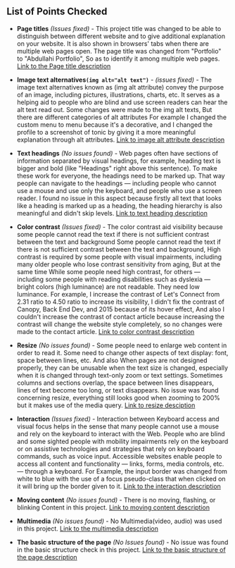 ## List of Points Checked

- **Page titles** *(Issues fixed)* - This project title was changed to be able to distinguish between different website and to give additional explanation on your website. It is also shown in browsers' tabs when there are multiple web pages open. The page title was changed from "Portfolio" to "Abdullahi Portfolio", So as to identify it among multiple web pages.
[Link to the Page title description](https://www.w3.org/WAI/test-evaluate/preliminary/#title)

- **Image text alternatives`(img alt="alt text")`** - *(issues fixed)* - The image text alternatives known as (img alt attribute) convey the purpose of an image, including pictures, illustrations, charts, etc. It serves as a helping aid to people who are blind and use screen readers can hear the alt text read out. Some changes were made to the img alt texts, But there are different categories of alt attributes For example I changed the custom menu to menu because it's a decorative, and I changed the profile to a screenshot of tonic by giving it a more meaningful explanation through alt attributes.
[Link to image alt attribute description](https://www.w3.org/WAI/test-evaluate/preliminary/#images)

- **Text headings** *(No issues found)* - Web pages often have sections of information separated by visual headings, for example, heading text is bigger and bold (like "Headings" right above this sentence). To make these work for everyone, the headings need to be marked up. That way people can navigate to the headings — including people who cannot use a mouse and use only the keyboard, and people who use a screen reader. I found no issue in this aspect because firstly all text that looks like a heading is marked up as a heading, the heading hierarchy is also meaningful and didn't skip levels.
[Link to text heading description](https://www.w3.org/WAI/test-evaluate/preliminary/#headings)

- **Color contrast** *(Issues fixed)* - The color contrast aid visibility because some people cannot read the text if there is not sufficient contrast between the text and background Some people cannot read the text if there is not sufficient contrast between the text and background, High contrast is required by some people with visual impairments, including many older people who lose contrast sensitivity from aging, But at the same time While some people need high contrast, for others — including some people with reading disabilities such as dyslexia — bright colors (high luminance) are not readable. They need low luminance. For example, I increase the contrast of Let's Connect from 2.31 ratio to 4.50 ratio to increase its visibility, I didn't fix the contrast of Canopy, Back End Dev, and 2015 because of its hover effect, And also I couldn't increase the contrast of contact article because increasing the contrast will change the website style completely, so no changes were made to the contact article.
[Link to color contrast description](https://www.w3.org/WAI/test-evaluate/preliminary/#contrast)

- **Resize** *(No issues found)* - Some people need to enlarge web content in order to read it. Some need to change other aspects of text display: font, space between lines, etc. And also When pages are not designed properly, they can be unusable when the text size is changed, especially when it is changed through text-only zoom or text settings. Sometimes columns and sections overlap, the space between lines disappears, lines of text become too long, or text disappears. No issue was found concerning resize, everything still looks good when zooming to 200% but it makes use of the media query.
[Link to resize desciption](https://www.w3.org/WAI/test-evaluate/preliminary/#resize)

- **Interaction** *(Issues fixed)* - Interaction between Keyboard access and visual focus helps in the sense that many people cannot use a mouse and rely on the keyboard to interact with the Web. People who are blind and some sighted people with mobility impairments rely on the keyboard or on assistive technologies and strategies that rely on keyboard commands, such as voice input. Accessible websites enable people to access all content and functionality — links, forms, media controls, etc. — through a keyboard. For Example, the input border was changed from white to blue with the use of a focus pseudo-class that when clicked on it will bring up the border given to it.
[Link to the interaction description](https://www.w3.org/WAI/test-evaluate/preliminary/#interaction)

- **Moving content** *(No issues found)* - There is no moving, flashing, or blinking Content in this project.
[Link to moving content description](https://www.w3.org/WAI/test-evaluate/preliminary/#moving)

- **Multimedia** *(No issues found)* - No Multimedia(video, audio) was used in this project.
[Link to the multimedia description](https://www.w3.org/WAI/test-evaluate/preliminary/#media)

- **The basic structure of the page** *(No Issues found)* - No issue was found in the basic structure check in this project.
[Link to the basic structure of the page description](https://www.w3.org/WAI/test-evaluate/preliminary/#structure)